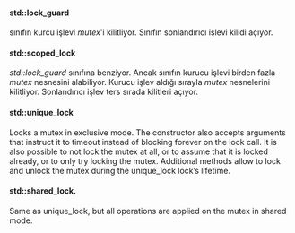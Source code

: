 #### std::lock_guard
sınıfın kurcu işlevi _mutex_'i kilitliyor. Sınıfın sonlandırıcı işlevi kilidi açıyor.

#### std::scoped_lock 
_std::lock_guard_ sınıfına benziyor. Ancak sınıfın kurucu işlevi birden fazla _mutex_ nesnesini alabiliyor. Kurucu işlev aldığı sırayla _mutex_ nesnelerini kilitliyor. Sonlandırıcı işlev ters sırada kilitleri açıyor.

#### std::unique_lock
Locks a mutex in exclusive mode. The constructor also accepts arguments
that instruct it to timeout instead of blocking forever on the lock call.
It is also possible to not lock the mutex at all, or to assume that it is locked already, or to only try locking the mutex.
Additional methods allow to lock and unlock the mutex during the unique_lock lock’s lifetime.

#### std::shared_lock.
Same as unique_lock, but all operations are applied on the mutex in shared mode.
